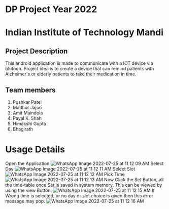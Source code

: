 # DP Project Year 2022
# Indian Institute of Technology Mandi

## Project Description
This android application is made to communicate with a IOT device via blutooh. Project idea is to create a device that can remind patients with  Alzheimer's or elderly patients to take their medication in time. 
## Team members
1. Pushkar Patel 
2. Madhur Jajoo
3. Amit Maindola 
4. Payal K. Shah
5. Himakshi Gupta
6. Bhagirath

# Usage Details

Open the Application
![WhatsApp Image 2022-07-25 at 11 12 09 AM](https://user-images.githubusercontent.com/79650452/180707929-1914239e-6eae-4ec4-ae4d-d4b3f2d741b0.jpeg)
Select Day
![WhatsApp Image 2022-07-25 at 11 12 11 AM](https://user-images.githubusercontent.com/79650452/180707951-d7dd63b3-d7da-4cda-8cc1-bb2191009d25.jpeg)
Select Slot
![WhatsApp Image 2022-07-25 at 11 12 12 AM](https://user-images.githubusercontent.com/79650452/180707961-0d6e68ab-080d-42a0-9a0f-2397a99c11e4.jpeg)
Pick Time
![WhatsApp Image 2022-07-25 at 11 12 13 AM](https://user-images.githubusercontent.com/79650452/180707989-821fd557-3f46-42a6-84ef-88fd775d8c67.jpeg)
Now Click the Set Button, all the time-table once Set is saved in system memory. This can be viewed by using the view Button.
![WhatsApp Image 2022-07-25 at 11 12 15 AM](https://user-images.githubusercontent.com/79650452/180708016-79abda0e-114e-428b-9c1c-1eb5134f67fd.jpeg)
If Wrong time is selected, or no day or slot choice is given then this error message may pop.
![WhatsApp Image 2022-07-25 at 11 12 16 AM](https://user-images.githubusercontent.com/79650452/180708028-a00b8148-42aa-4ecc-b90c-3d019e2e0ba5.jpeg)
